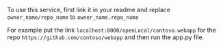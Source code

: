 To use this service, first link it in your readme and replace `owner_name/repo_name` to `owner_name.repo_name`

For example put the link `localhost:8000/openLocal/contoso.webapp` for the repo `https://github.com/contoso/webapp` and then run the app.py file.
